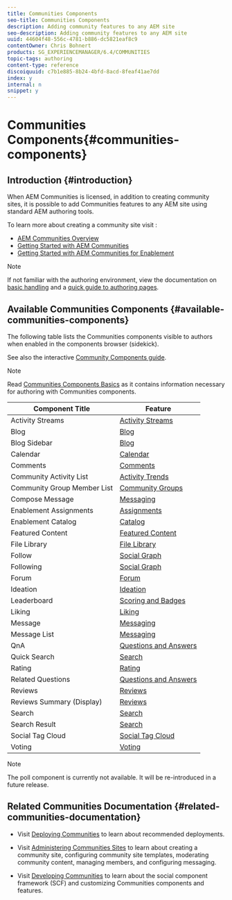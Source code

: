 ```yaml
---
title: Communities Components
seo-title: Communities Components
description: Adding community features to any AEM site 
seo-description: Adding community features to any AEM site 
uuid: 44604f48-556c-4781-b886-dc5821eaf8c9
contentOwner: Chris Bohnert
products: SG_EXPERIENCEMANAGER/6.4/COMMUNITIES
topic-tags: authoring
content-type: reference
discoiquuid: c7b1e885-8b24-4bfd-8acd-8feaf41ae7dd
index: y
internal: n
snippet: y
---
```


# Communities Components{#communities-components}

## Introduction {#introduction}

When AEM Communities is licensed, in addition to creating community sites, it is possible to add Communities features to any AEM site using standard AEM authoring tools.

To learn more about creating a community site visit :

* [AEM Communities Overview](../../communities/using/overview.md)
* [Getting Started with AEM Communities](../../communities/using/getting-started.md)
* [Getting Started with AEM Communities for Enablement](../../communities/using/getting-started-enablement.md)

>[!NOTE]
>
>If not familiar with the authoring environment, view the documentation on [basic handling](../../sites/authoring/using/basic-handling.md) and a [quick guide to authoring pages](../../sites/authoring/using/qg-page-authoring.md).

## Available Communities Components {#available-communities-components}

The following table lists the Communities components visible to authors when enabled in the components browser (sidekick).

See also the interactive [Community Components guide](../../communities/using/components-guide.md).

>[!NOTE]
>
>Read [Communities Components Basics](../../communities/using/basics.md) as it contains information necessary for authoring with Communities components.

| **Component Title** |**Feature** |
|---|---|
| Activity Streams | [Activity Streams](../../communities/using/activities.md) |
| Blog | [Blog](../../communities/using/blog-feature.md) |
| Blog Sidebar | [Blog](../../communities/using/blog-feature.md) |
| Calendar | [Calendar](../../communities/using/calendar.md) |
| Comments | [Comments](../../communities/using/comments.md) |
| Community Activity List | [Activity Trends](../../communities/using/trends.md) |
| Community Group Member List | [Community Groups](../../communities/using/creating-groups.md) |
| Compose Message | [Messaging](../../communities/using/configure-messaging.md) |
| Enablement Assignments | [Assignments](../../communities/using/assignments.md) |
| Enablement Catalog | [Catalog](../../communities/using/catalog.md) |
| Featured Content | [Featured Content](../../communities/using/featured.md) |
| File Library | [File Library](../../communities/using/file-library.md) |
| Follow | [Social Graph](../../communities/using/socialgraph.md) |
| Following | [Social Graph](../../communities/using/socialgraph.md) |
| Forum | [Forum](../../communities/using/forum.md) |
| Ideation | [Ideation](../../communities/using/ideation-feature.md) |
| Leaderboard | [Scoring and Badges](../../communities/using/enabling-leaderboard.md) |
| Liking | [Liking](../../communities/using/liking.md) |
| Message | [Messaging](../../communities/using/configure-messaging.md) |
| Message List | [Messaging](../../communities/using/configure-messaging.md) |
| QnA | [Questions and Answers](../../communities/using/working-with-qna.md) |
| Quick Search | [Search](../../communities/using/search.md) |
| Rating | [Rating](../../communities/using/rating.md) |
| Related Questions | [Questions and Answers](../../communities/using/working-with-qna.md) |
| Reviews | [Reviews](../../communities/using/reviews.md) |
| Reviews Summary (Display) | [Reviews](../../communities/using/reviews.md) |
| Search | [Search](../../communities/using/search.md) |
| Search Result | [Search](../../communities/using/search.md) |
| Social Tag Cloud | [Social Tag Cloud](../../communities/using/tagcloud.md) |
| Voting | [Voting](../../communities/using/voting.md) |

>[!NOTE]
>
>The poll component is currently not available. It will be re-introduced in a future release.

## Related Communities Documentation {#related-communities-documentation}

* Visit [Deploying Communities](../../communities/using/deploy-communities.md) to learn about recommended deployments.

* Visit [Administering Communities Sites](../../communities/using/administer-landing.md) to learn about creating a community site, configuring community site templates, moderating community content, managing members, and configuring messaging.

* Visit [Developing Communities](../../communities/using/communities.md) to learn about the social component framework (SCF) and customizing Communities components and features.

